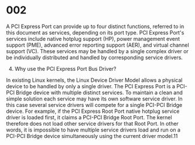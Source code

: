 # 002
A PCI Express Port can provide up to four distinct functions,
referred to in this document as services, depending on its port type.
PCI Express Port's services include native hotplug support (HP),
power management event support (PME), advanced error reporting
support (AER), and virtual channel support (VC). These services may
be handled by a single complex driver or be individually distributed
and handled by corresponding service drivers.

4. Why use the PCI Express Port Bus Driver?

In existing Linux kernels, the Linux Device Driver Model allows a
physical device to be handled by only a single driver. The PCI
Express Port is a PCI-PCI Bridge device with multiple distinct
services. To maintain a clean and simple solution each service
may have its own software service driver. In this case several
service drivers will compete for a single PCI-PCI Bridge device.
For example, if the PCI Express Root Port native hotplug service
driver is loaded first, it claims a PCI-PCI Bridge Root Port. The
kernel therefore does not load other service drivers for that Root
Port. In other words, it is impossible to have multiple service
drivers load and run on a PCI-PCI Bridge device simultaneously
using the current driver model.11
